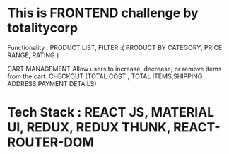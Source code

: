 # This is FRONTEND challenge by totalitycorp
Functionality :
PRODUCT LIST,
FILTER :(
PRODUCT BY CATEGORY,
PRICE RANGE, 
RATING
)

CART MANAGEMENT
Allow users to increase, decrease, or remove items from the cart. 
CHECKOUT (TOTAL COST , TOTAL ITEMS,SHIPPING ADDRESS,PAYMENT DETAILS)

# Tech Stack : REACT JS, MATERIAL UI, REDUX, REDUX THUNK, REACT-ROUTER-DOM



